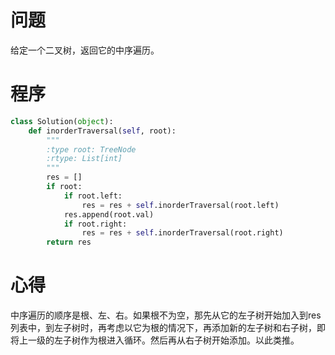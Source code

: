 # 问题
给定一个二叉树，返回它的中序遍历。
# 程序
```Python
class Solution(object):
    def inorderTraversal(self, root):
        """
        :type root: TreeNode
        :rtype: List[int]
        """
        res = []
        if root:
            if root.left:
                res = res + self.inorderTraversal(root.left)
            res.append(root.val)
            if root.right:
                res = res + self.inorderTraversal(root.right)
        return res
```
# 心得
中序遍历的顺序是根、左、右。如果根不为空，那先从它的左子树开始加入到res列表中，到左子树时，再考虑以它为根的情况下，再添加新的左子树和右子树，即将上一级的左子树作为根进入循环。然后再从右子树开始添加。以此类推。      